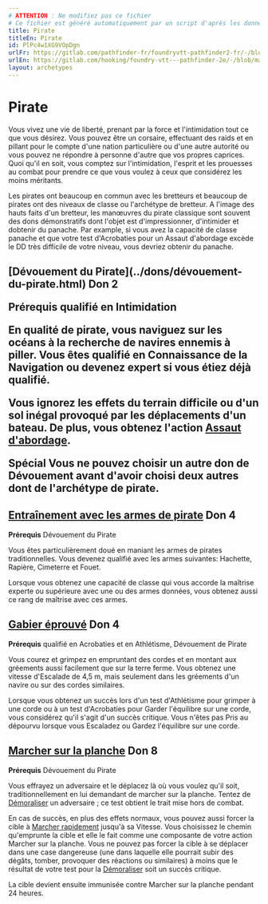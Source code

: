 ```yaml
---
# ATTENTION : Ne modifiez pas ce fichier
# Ce fichier est généré automatiquement par un script d'après les données du module Foundry VTT officiel et de sa traduction
title: Pirate
titleEn: Pirate
id: PlPc4w1XG9VOpDgn
urlFr: https://gitlab.com/pathfinder-fr/foundryvtt-pathfinder2-fr/-/blob/master/data/archetypes/PlPc4w1XG9VOpDgn.htm
urlEn: https://gitlab.com/hooking/foundry-vtt---pathfinder-2e/-/blob/master/packs/data/archetypes.db/pirate.json
layout: archetypes
---
```

# Pirate

Vous vivez une vie de liberté, prenant par la force et l'intimidation tout ce que vous désirez. Vous pouvez être un corsaire, effectuant des raids et en pillant pour le compte d'une nation particulière ou d'une autre autorité ou vous pouvez ne répondre à personne d'autre que vos propres caprices. Quoi qu'il en soit, vous comptez sur l'intimidation, l'esprit et les prouesses au combat pour prendre ce que vous voulez à ceux que considérez les moins méritants.

Les pirates ont beaucoup en commun avec les bretteurs et beaucoup de pirates ont des niveaux de classe ou l'archétype de bretteur. A l'image des hauts faits d'un bretteur, les manœuvres du pirate classique sont souvent des dons démonstratifs dont l'objet est d'impressionner, d'intimider et dobtenir du panache. Par example, si vous avez la capacité de classe panache et que votre test d'Acrobaties pour un Assaut d'abordage excède le DD très difficile de votre niveau, vous devriez obtenir du panache.

<h2 style="text-align: left;">[Dévouement du Pirate](../dons/dévouement-du-pirate.html) Don 2

**Prérequis** qualifié en Intimidation

En qualité de pirate, vous naviguez sur les océans à la recherche de navires ennemis à piller. Vous êtes qualifié en Connaissance de la Navigation ou devenez expert si vous étiez déjà qualifié.

Vous ignorez les effets du terrain difficile ou d'un sol inégal provoqué par les déplacements d'un bateau. De plus, vous obtenez l'action [Assaut d'abordage](../actions/assaut-d-abordage.html).

**Spécial** Vous ne pouvez choisir un autre don de Dévouement avant d'avoir choisi deux autres dont de l'archétype de pirate.

## [Entraînement avec les armes de pirate](../dons/entraînement-avec-les-armes-de-pirate.html) Don 4

**Prérequis** Dévouement du Pirate

Vous êtes particulièrement doué en maniant les armes de pirates traditionnelles. Vous devenez qualifié avec les armes suivantes: <a class="entity-link" data-pack="pf2e.equipment-srd" data-id="LGgvev6AV0So8tP9" draggable="true">Hachette</a>, <a class="entity-link" data-pack="pf2e.equipment-srd" data-id="tH5GirEy7YB3ZgCk" draggable="true">Rapière</a>, <a class="entity-link" data-pack="pf2e.equipment-srd" data-id="grmaV4GdoGD7sKbn" draggable="true">Cimeterre</a> et <a class="entity-link" data-pack="pf2e.equipment-srd" data-id="f1gwoTkf3Nn0v3PN" draggable="true">Fouet</a>.

Lorsque vous obtenez une capacité de classe qui vous accorde la maîtrise experte ou supérieure avec une ou des armes données, vous obtenez aussi ce rang de maîtrise avec ces armes.

## [Gabier éprouvé](../dons/gabier-éprouvé.html) Don 4

**Prérequis** qualifié en Acrobaties et en Athlétisme, Dévouement de Pirate

Vous courez et grimpez en empruntant des cordes et en montant aux gréements aussi facilement que sur la terre ferme. Vous obtenez une vitesse d'<a class="entity-link" data-pack="pf2e.actionspf2e" data-id="pprgrYQ1QnIDGZiy" draggable="true">Escalade</a> de 4,5 m, mais seulement dans les gréements d'un navire ou sur des cordes similaires.

Lorsque vous obtenez un succès lors d'un test d'Athlétisme pour grimper à une corde ou à un test d'Acrobaties pour <a class="entity-link" data-pack="pf2e.actionspf2e" data-id="M76ycLAqHoAgbcej" draggable="true">Garder l'équilibre</a> sur une corde, vous considérez qu'il s'agit d'un succès critique. Vous n'êtes pas <a class="entity-link" data-pack="pf2e.conditionitems" data-id="AJh5ex99aV6VTggg" draggable="true"><i class="fas fa-book-open"></i>Pris au dépourvu</a> lorsque vous Escaladez ou Gardez l'équilibre sur une corde.

## [Marcher sur la planche](../dons/marcher-sur-la-planche.html) Don 8

**Prérequis** Dévouement du Pirate

Vous effrayez un adversaire et le déplacez là où vous voulez qu'il soit, traditionnellement en lui demandant de marcher sur la planche. Tentez de [Démoraliser](../actions/démoraliser.html) un adversaire ; ce test obtient le trait mise hors de combat.

En cas de succès, en plus des effets normaux, vous pouvez aussi forcer la cible à [Marcher rapidement](../actions/marcher-rapidement.html) jusqu'à sa Vitesse. Vous choisissez le chemin qu'emprunte la cible et elle le fait comme une composante de votre action Marcher sur la planche. Vous ne pouvez pas forcer la cible à se déplacer dans une case dangereuse (une dans laquelle elle pourrait subir des dégâts, tomber, provoquer des réactions ou similaires) à moins que le résultat de votre test pour la [Démoraliser](../actions/démoraliser.html) soit un succès critique.

La cible devient ensuite immunisée contre Marcher sur la planche pendant 24 heures.

